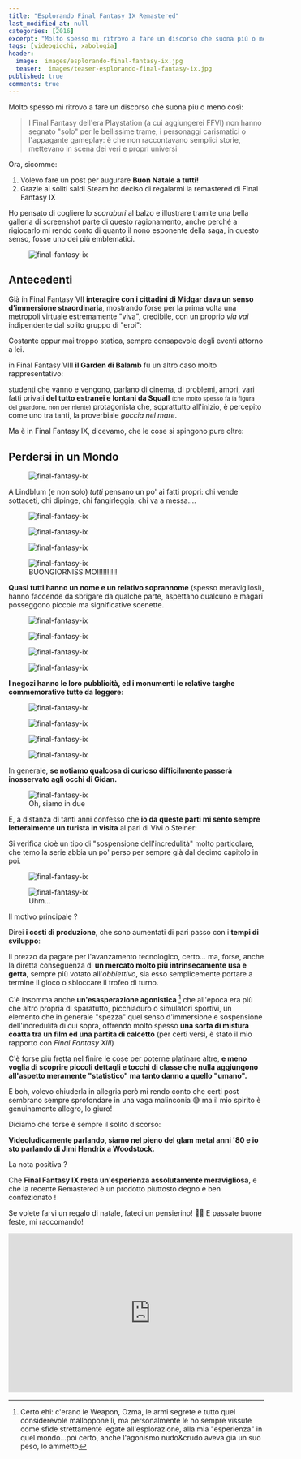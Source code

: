 ```yaml
---
title: "Esplorando Final Fantasy IX Remastered"
last_modified_at: null
categories: [2016]
excerpt: "Molto spesso mi ritrovo a fare un discorso che suona più o meno così: I Final Fantasy dell'era Playstation..."
tags: [videogiochi, xabologia]
header: 
  image:  images/esplorando-final-fantasy-ix.jpg
  teaser:  images/teaser-esplorando-final-fantasy-ix.jpg
published: true
comments: true
---
```


Molto spesso mi ritrovo a fare un discorso che suona più o meno così:

> I Final Fantasy dell'era Playstation (a cui aggiungerei FFVI) non hanno segnato "solo" per le bellissime trame, i personaggi carismatici o l'appagante gameplay: è che non raccontavano semplici storie, mettevano in scena dei veri e propri universi

Ora, sicomme:

1. Volevo fare un post per augurare **Buon Natale a tutti!**
2. Grazie ai soliti saldi Steam ho deciso di regalarmi la remastered di Final Fantasy IX

Ho pensato di cogliere lo _scaraburi_ al balzo e illustrare tramite una bella galleria di screenshot parte di questo ragionamento, anche perché a rigiocarlo mi rendo conto di quanto il nono esponente della saga, in questo senso, fosse uno dei più emblematici.

<figure>
	<img src="/gallery/final-fantasy-ix/buttalesca.jpg" alt="final-fantasy-ix">
</figure>

## Antecedenti

Già in Final Fantasy VII **interagire con i cittadini di Midgar dava un senso d'immersione straordinaria**, mostrando forse per la prima volta una metropoli virtuale estremamente "viva", credibile, con un proprio _via vai_ indipendente dal solito gruppo di "eroi":

Costante eppur mai troppo statica, sempre consapevole degli eventi attorno a lei.

in Final Fantasy VIII **il Garden di Balamb** fu un altro caso molto rappresentativo: 

studenti che vanno e vengono, parlano di cinema, di problemi, amori, vari fatti privati **del tutto estranei e lontani da Squall** <small>(che molto spesso fa la figura del guardone, non per niente)</small> protagonista che, soprattutto all'inizio, è percepito come uno tra tanti, la proverbiale _goccia nel mare_.

Ma è in Final Fantasy IX, dicevamo, che le cose si spingono pure oltre:

## Perdersi in un Mondo

<figure>
	<img src="/gallery/final-fantasy-ix/listinoprezzi.jpg" alt="final-fantasy-ix">
</figure>

A Lindblum (e non solo) _tutti_ pensano un po' ai fatti propri: chi vende sottaceti, chi dipinge, chi fangirleggia, chi va a messa....

<figure>
	<img src="/gallery/final-fantasy-ix/prete.jpg" alt="final-fantasy-ix">
</figure>

<figure>
	<img src="/gallery/final-fantasy-ix/fangirl1.jpg" alt="final-fantasy-ix">
</figure>

<figure>
	<img src="/gallery/final-fantasy-ix/fangirl2.jpg" alt="final-fantasy-ix">
</figure>

<figure>
	<img src="/gallery/final-fantasy-ix/caffe.jpg" alt="final-fantasy-ix">
  <figcaption>BUONGIORNISSIMO!!!!!!!!!!</figcaption>
</figure>

**Quasi tutti hanno un nome e un relativo soprannome** (spesso meravigliosi), hanno faccende da sbrigare da qualche parte, aspettano qualcuno e magari posseggono piccole ma significative scenette.

<figure>
	<img src="/gallery/final-fantasy-ix/ryo.jpg" alt="final-fantasy-ix">
</figure>

<figure>
	<img src="/gallery/final-fantasy-ix/torres1.jpg" alt="final-fantasy-ix">
</figure>

<figure>
	<img src="/gallery/final-fantasy-ix/torres2.jpg" alt="final-fantasy-ix">
</figure>

<figure>
	<img src="/gallery/final-fantasy-ix/sam.jpg" alt="final-fantasy-ix">
</figure>

**I negozi hanno le loro pubblicità, ed i monumenti le relative targhe commemorative tutte da leggere**:

<figure>
	<img src="/gallery/final-fantasy-ix/pescheria.jpg" alt="final-fantasy-ix">
</figure>

<figure>
	<img src="/gallery/final-fantasy-ix/peppe.jpg" alt="final-fantasy-ix">
</figure>

<figure>
	<img src="/gallery/final-fantasy-ix/cliente.jpg" alt="final-fantasy-ix">
</figure>

<figure>
	<img src="/gallery/final-fantasy-ix/cid8.jpg" alt="final-fantasy-ix">
</figure>

In generale, **se notiamo qualcosa di curioso difficilmente passerà inosservato agli occhi di Gidan.**

<figure>
	<img src="/gallery/final-fantasy-ix/cargo.jpg" alt="final-fantasy-ix">
  <figcaption>Oh, siamo in due</figcaption>
</figure>

E, a distanza di tanti anni confesso che **io da queste parti mi sento sempre letteralmente un turista in visita** al pari di Vivi o Steiner:

Si verifica cioè un tipo di "sospensione dell'incredulità" molto particolare, che temo la serie abbia un po' perso per sempre già dal decimo capitolo in poi.

<figure>
	<img src="/gallery/final-fantasy-ix/scigu.jpg" alt="final-fantasy-ix">
</figure>

<figure>
	<img src="/gallery/final-fantasy-ix/manolo.jpg" alt="final-fantasy-ix">
<figcaption>Uhm...</figcaption>  
</figure>

Il motivo principale ?

Direi **i costi di produzione**, che sono aumentati di pari passo con i **tempi di sviluppo**:

Il prezzo da pagare per l'avanzamento tecnologico, certo... ma, forse, anche la diretta conseguenza di **un mercato molto più intrinsecamente usa e getta**, sempre più votato all'_obbiettivo_, sia esso semplicemente portare a termine il gioco o sbloccare il trofeo di turno.

C'è insomma anche **un'esasperazione agonistica** [^agonistica] che all'epoca era più che altro propria di sparatutto, picchiaduro o simulatori sportivi, un elemento che in generale "spezza" quel senso d'immersione e sospensione dell'incredulità di cui sopra, offrendo molto spesso **una sorta di mistura coatta tra un film ed una partita di calcetto** (per certi versi, è stato il mio rapporto con _Final Fantasy XIII_)

C'è forse più fretta nel finire le cose per poterne platinare altre, **e meno voglia di scoprire piccoli dettagli e tocchi di classe che nulla aggiungono all'aspetto meramente "statistico" ma tanto danno a quello "umano".**

E boh, volevo chiuderla in allegria però mi rendo conto che certi post sembrano sempre sprofondare in una vaga malinconia 😅 ma il mio spirito è genuinamente allegro, lo giuro!

Diciamo che forse è sempre il solito discorso:

**Videoludicamente parlando, siamo nel pieno del glam metal anni '80 e io sto parlando di Jimi Hendrix a Woodstock.**

La nota positiva ?

Che **Final Fantasy IX resta un'esperienza assolutamente meravigliosa**, e che la recente Remastered è un prodotto piuttosto degno e ben confezionato !

Se volete farvi un regalo di natale, fateci un pensierino! 🎅🏻 E passate buone feste, mi raccomando!

<iframe width="560" height="315" src="https://www.youtube.com/embed/QJBUZqDPbao" frameborder="0" allowfullscreen></iframe>

[^agonistica]: Certo ehi: c'erano le Weapon, Ozma, le armi segrete e tutto quel considerevole malloppone lì, ma personalmente le ho sempre vissute come sfide strettamente legate all'esplorazione, alla mia "esperienza" in quel mondo...poi certo, anche l'agonismo nudo&crudo aveva già un suo peso, lo ammetto
